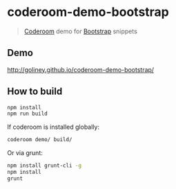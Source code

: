 # coderoom-demo-bootstrap
> [Coderoom](https://github.com/goliney/coderoom) demo for [Bootstrap](http://getbootstrap.com/) snippets

## Demo
http://goliney.github.io/coderoom-demo-bootstrap/

## How to build
```sh
npm install
npm run build
```

If coderoom is installed globally:

```sh
coderoom demo/ build/
```

Or via grunt:

```sh
npm install grunt-cli -g
npm install
grunt
```